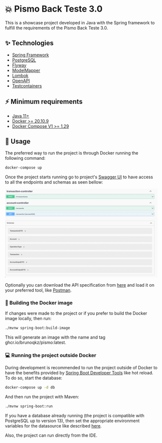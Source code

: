 # 💥 Pismo Back Teste 3.0

This is a showcase project developed in Java with the Spring framework to fulfill the requirements
of the Pismo Back Teste 3.0.

## ✨ Technologies

- [Spring Framework](https://spring.io/)
- [PostgreSQL](https://www.postgresql.org/)
- [Flyway](https://flywaydb.org/)
- [ModelMapper](http://modelmapper.org/)
- [Lombok](https://projectlombok.org/)
- [OpenAPI](https://www.openapis.org/)
- [Testcontainers](https://www.testcontainers.org/)

## ⚡️ Minimum requirements

- [Java 11+](https://adoptium.net/?variant=openjdk11&jvmVariant=hotspot)
- [Docker >= 20.10.9](https://docs.docker.com/get-docker/)
- [Docker Compose V1 >= 1.29](https://docs.docker.com/compose/install/)

## 🚀 Usage

The preferred way to run the project is through Docker running the following command:

```sh
docker-compose up
```

Once the project starts running go to project's [Swagger UI](http://localhost:8080/swagger-ui)
to have access to all the endpoints and schemas as seen bellow:

![OpenAPI Documentation](doc/gif_openapi.gif)

Optionally you can download the API specification from [here](http://localhost:8080/api-docs.yaml)
and load it on your preferred tool, like [Postman](https://www.postman.com/).

### 🐋 Building the Docker image

If changes were made to the project or if you prefer to build the Docker image locally, then run:

```sh
./mvnw spring-boot:build-image
```

This will generate an image with the name and tag ghcr.io/brunoqkz/pismo:latest.

### 💻 Running the project outside Docker

During development is recommended to run the project outside of Docker to have the benefits provided
by [Spring Boot Developer Tools](https://docs.spring.io/spring-boot/docs/current/reference/html/using.html#using.devtools)
like hot reload. To do so, start the database:

```sh
docker-compose up -d db
```

And then run the project with Maven:

```sh
./mvnw spring-boot:run
```

If you have a database already running (the project is compatible with PostgreSQL up to version 13),
then set the appropriate environment variables for the datasource like described
[here](https://docs.spring.io/spring-boot/docs/current/reference/html/features.html#features.external-config).

Also, the project can run directly from the IDE.
